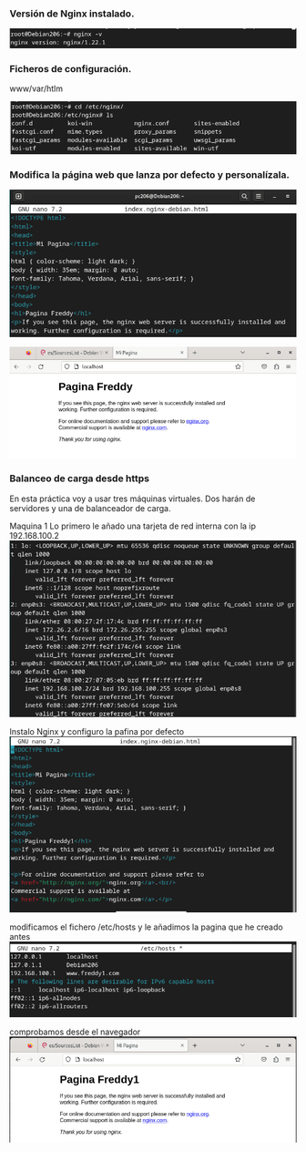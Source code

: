 ### Versión de Nginx instalado.

![image](/img/10.jpg)

### Ficheros de configuración.

www/var/htlm

![image](/img/11.jpg)

### Modifica la página web que lanza por defecto y personalízala.

![image](/img/12.jpg)

![image](/img/13.jpg)

### Balanceo de carga desde https
En esta práctica voy a usar tres máquinas virtuales. Dos harán de servidores y una de balanceador de carga.

Maquina 1
Lo primero le añado una tarjeta de red interna con la ip 192.168.100.2
![image](/img/14.jpg)

Instalo Nginx y configuro la pafina por defecto
![image](/img/15.jpg)

modificamos el fichero /etc/hosts y le añadimos la pagina que he creado antes 
![image](/img/16.jpg)

comprobamos desde el navegador 
![image](/img/17.jpg)
